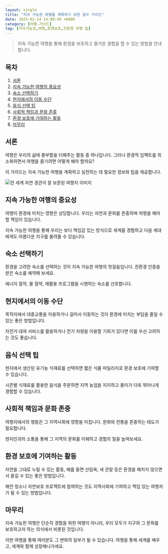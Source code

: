 ```yaml
---
layout: single
title: "지속 가능한 여행을 계획하기 위한 필수 가이드"
date: 2025-02-14 14:00:49 +0900
category: [여행-가이드]
tag: [지속가능성,여행,환경보호,친환경 여행 팁]
---
```

  
> 지속 가능한 여행을 통해 환경을 보호하고 즐거운 경험을 할 수 있는 방법을 안내합니다.

## 목차
1. [서론](#서론)
2. [지속 가능한 여행의 중요성](#지속-가능한-여행의-중요성)
3. [숙소 선택하기](#숙소-선택하기)
4. [현지에서의 이동 수단](#현지에서의-이동-수단)
5. [음식 선택 팁](#음식-선택-팁)
6. [사회적 책임과 문화 존중](#사회적-책임과-문화-존중)
7. [환경 보호에 기여하는 활동](#환경-보호에-기여하는-활동)
8. [마무리](#마무리)

## 서론

여행은 우리의 삶에 풍부함을 더해주는 활동 중 하나입니다. 그러나 환경적 임팩트를 최소화하면서 여행을 즐기려면 어떻게 해야 할까요?


이 가이드는 지속 가능한 여행을 계획하고 실천하는 데 필요한 정보와 팁을 제공합니다.


![전 세계 자연 경관이 잘 보존된 여행지 이미지](undefined)



## 지속 가능한 여행의 중요성

여행이 환경에 미치는 영향은 상당합니다. 우리는 자연과 문화를 존중하며 여행을 해야 할 책임이 있습니다.


지속 가능한 여행을 통해 우리는 보다 책임감 있는 방식으로 세계를 경험하고 다음 세대에게도 아름다운 지구를 물려줄 수 있습니다.



## 숙소 선택하기

환경을 고려한 숙소를 선택하는 것이 지속 가능한 여행의 첫걸음입니다. 친환경 인증을 받은 숙소를 예약해 보세요.


에너지 절약, 물 절약, 재활용 프로그램을 시행하는 숙소를 선호합니다.



## 현지에서의 이동 수단

목적지에서 대중교통을 이용하거나 걸어서 이동하는 것이 환경에 미치는 부담을 줄일 수 있는 좋은 방법입니다.


자전거 대여 서비스를 활용하거나 전기 차량을 이용할 기회가 있다면 이를 우선 고려하는 것도 좋습니다.



## 음식 선택 팁

현지에서 생산된 유기농 식재료를 선택하면 짧은 식품 마일리지로 환경 보호에 기여할 수 있습니다.


시즌별 식재료를 활용한 음식을 주문하면 지역 농업을 지지하고 풍미가 더욱 뛰어나게 경험할 수 있습니다.



## 사회적 책임과 문화 존중

여행지에서의 행동은 그 지역사회에 영향을 미칩니다. 문화와 전통을 존중하는 태도가 필요합니다.


현지인과의 소통을 통해 그 지역의 문화를 이해하고 경험의 질을 높여보세요.



## 환경 보호에 기여하는 활동

자연을 그대로 누릴 수 있는 활동, 예를 들면 산림욕, 새 관찰 등은 환경을 해치지 않으면서 즐길 수 있는 좋은 방법입니다.


해안 청소나 자연보호 프로젝트에 참여하는 것도 지역사회에 기여하고 책임 있는 여행자가 될 수 있는 방법입니다.



## 마무리

지속 가능한 여행은 단순히 경험을 위한 여행이 아니라, 우리 모두가 지구와 그 문화를 보호하고자 하는 의식에서 비롯된 것입니다.


이번 여행을 통해 여러분도 그 변화의 일부가 될 수 있습니다. 여행을 통해 세계를 배우고, 세계와 함께 성장해나가세요.

